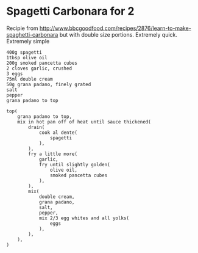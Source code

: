 Spagetti Carbonara for 2
========================

Recipie from http://www.bbcgoodfood.com/recipes/2876/learn-to-make-spaghetti-carbonara but with double size portions. Extremely quick. Extremely simple

    400g spagetti
    1tbsp olive oil
    200g smoked pancetta cubes
    2 cloves garlic, crushed
    3 eggs
    75ml double cream
    50g grana padano, finely grated
    salt
    pepper
    grana padano to top

    top(
        grana padano to top,
        mix in hot pan off of heat until sauce thickened(
            drain(
                cook al dente(
                    spagetti
                ),
            ),
            fry a little more(
                garlic,
                fry until slightly golden(
                    olive oil,
                    smoked pancetta cubes
                ),
            ),
            mix(
                double cream,
                grana padano,
                salt,
                pepper,
                mix 2/3 egg whites and all yolks(
                    eggs
                ),
            ),
        ),
    )
